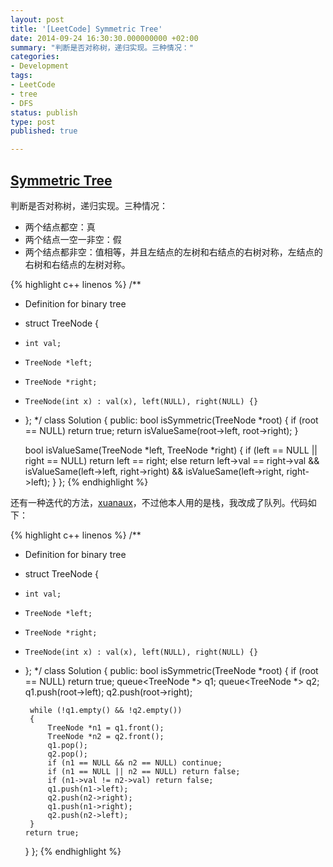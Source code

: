 ```yaml
---
layout: post
title: '[LeetCode] Symmetric Tree'
date: 2014-09-24 16:30:30.000000000 +02:00
summary: "判断是否对称树，递归实现。三种情况："
categories:
- Development
tags:
- LeetCode
- tree
- DFS
status: publish
type: post
published: true

---
```


## [Symmetric Tree](https://oj.leetcode.com/problems/symmetric-tree/)

判断是否对称树，递归实现。三种情况：

- 两个结点都空：真
- 两个结点一空一非空：假
- 两个结点都非空：值相等，并且左结点的左树和右结点的右树对称，左结点的右树和右结点的左树对称。

{% highlight c++ linenos %}
/**
 * Definition for binary tree
 * struct TreeNode {
 *     int val;
 *     TreeNode *left;
 *     TreeNode *right;
 *     TreeNode(int x) : val(x), left(NULL), right(NULL) {}
 * };
 */
class Solution {
public:
    bool isSymmetric(TreeNode *root) {
        if (root == NULL) return true;
        return isValueSame(root->left, root->right);
    }

    bool isValueSame(TreeNode *left, TreeNode *right)
    {
        if (left == NULL || right == NULL) return left == right;
        else return left->val == right->val && isValueSame(left->left, right->right) && isValueSame(left->right, right->left);
    }
};
{% endhighlight %}

还有一种迭代的方法，[xuanaux](https://oj.leetcode.com/discuss/user/xuanaux)，不过他本人用的是栈，我改成了队列。代码如下：

{% highlight c++ linenos %}
/**
 * Definition for binary tree
 * struct TreeNode {
 *     int val;
 *     TreeNode *left;
 *     TreeNode *right;
 *     TreeNode(int x) : val(x), left(NULL), right(NULL) {}
 * };
 */
class Solution {
public:
    bool isSymmetric(TreeNode *root) {
        if (root == NULL) return true;
        queue<TreeNode *> q1;
        queue<TreeNode *> q2;
        q1.push(root->left);
        q2.push(root->right);

        while (!q1.empty() && !q2.empty())
        {
            TreeNode *n1 = q1.front();
            TreeNode *n2 = q2.front();
            q1.pop();
            q2.pop();
            if (n1 == NULL && n2 == NULL) continue;
            if (n1 == NULL || n2 == NULL) return false;
            if (n1->val != n2->val) return false;
            q1.push(n1->left);
            q2.push(n2->right);
            q1.push(n1->right);
            q2.push(n2->left);
        }
       return true;
    }
};
{% endhighlight %}
